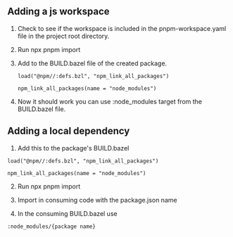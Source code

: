 ## Adding a js workspace

1. Check to see if the workspace is included in the pnpm-workspace.yaml file
in the project root directory.

2. Run npx pnpm import

3. Add to the BUILD.bazel file of the created package.

    ```
    load("@npm//:defs.bzl", "npm_link_all_packages")

    npm_link_all_packages(name = "node_modules")
    ```

4. Now it should work you can use :node_modules target from the BUILD.bazel
   file.

## Adding a local dependency

1. Add this to the package's BUILD.bazel

```
load("@npm//:defs.bzl", "npm_link_all_packages")

npm_link_all_packages(name = "node_modules")

```

2. Run npx pnpm import

3. Import in consuming code with the package.json name

4. In the consuming BUILD.bazel use

```
:node_modules/{package name}
```
